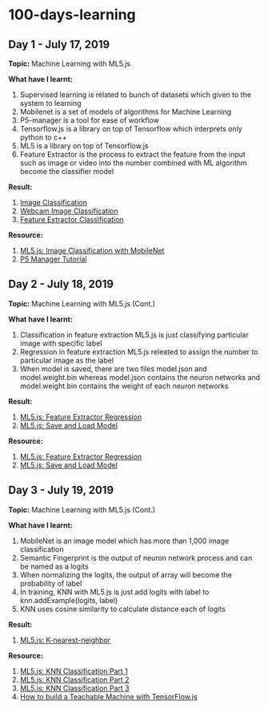 # 100-days-learning

## Day 1 - July 17, 2019

**Topic:** 
Machine Learning with ML5.js

**What have I learnt:** 
1. Supervised learning is related to bunch of datasets which given to the system to learning
2. Mobilenet is a set of models of algorithms for Machine Learning
3. P5-manager is a tool for ease of workflow
4. Tensorflow.js is a library on top of Tensorflow which interprets only python to c++
5. ML5 is a library on top of Tensorflow.js
6. Feature Extractor is the process to extract the feature from the input such as image or video into the number combined with ML algorithm become the classifier model

**Result:**
1. [Image Classification](https://github.com/gapgag55/100-days-learning/tree/master/image-classification)
2. [Webcam Image Classification](https://github.com/gapgag55/100-days-learning/tree/master/webcam-image-classification)
3. [Feature Extractor Classification](https://github.com/gapgag55/100-days-learning/tree/master/feature-extractor-classification)

**Resource:**
1. [ML5.js: Image Classification with MobileNet](https://www.youtube.com/watch?v=yNkAuWz5lnY&list=PLRqwX-V7Uu6YPSwT06y_AEYTqIwbeam3y&index=2)
2. [P5 Manager Tutorial](https://www.youtube.com/watch?v=LdWleSHQTcw)

## Day 2 - July 18, 2019
**Topic:** 
Machine Learning with ML5.js (Cont.)

**What have I learnt:** 
1. Classification in feature extraction ML5.js is just classifying particular image with specific label
2. Regression in feature extraction ML5.js releated to assign the number to particular image as the label
3. When model is saved, there are two files model.json and model.weight.bin whereas model.json contains the neuron networks and model.weight.bin contains the weight of each neuron networks

**Result:**
1. [ML5.js: Feature Extractor Regression](https://github.com/gapgag55/100-days-learning/tree/master/feature-extractor-regression)
2. [ML5.js: Save and Load Model](https://github.com/gapgag55/100-days-learning/tree/master/save-load-model)

**Resource:**
1. [ML5.js: Feature Extractor Regression](https://www.youtube.com/watch?v=aKgq0m1YjvQ&list=PLRqwX-V7Uu6YPSwT06y_AEYTqIwbeam3y&index=6)
2. [ML5.js: Save and Load Model](https://www.youtube.com/watch?v=eU7gIy3xV30&list=PLRqwX-V7Uu6YPSwT06y_AEYTqIwbeam3y&index=7)

## Day 3 - July 19, 2019
**Topic:** 
Machine Learning with ML5.js (Cont.)

**What have I learnt:** 
1. MobileNet is an image model which has more than 1,000 image classification
2. Semantic Fingerprint is the output of neuron network process and can be named as a logits
3. When normalizing the logits, the output of array will become the probability of label 
4. In training, KNN with ML5.js is just add logits with label to knn.addExample(logits, label)
5. KNN uses cosine similarity to calculate distance each of logits
   
**Result:**
1. [ML5.js: K-nearest-neighbor](https://github.com/gapgag55/100-days-learning/tree/master/KNN-classification)


**Resource:**
1. [ML5.js: KNN Classification Part 1](https://www.youtube.com/watch?v=KTNqXwkLuM4&list=PLRqwX-V7Uu6YPSwT06y_AEYTqIwbeam3y&index=8)
2. [ML5.js: KNN Classification Part 2](https://www.youtube.com/watch?v=KTNqXwkLuM4&list=PLRqwX-V7Uu6YPSwT06y_AEYTqIwbeam3y&index=9)
3. [ML5.js: KNN Classification Part 3](https://www.youtube.com/watch?v=KTNqXwkLuM4&list=PLRqwX-V7Uu6YPSwT06y_AEYTqIwbeam3y&index=10)
4. [How to build a Teachable Machine with TensorFlow.js](https://observablehq.com/@nsthorat/how-to-build-a-teachable-machine-with-tensorflow-js)